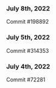### July 8th, 2022

Commit #198892

### July 5th, 2022

Commit #314353


### July 4th, 2022

Commit #72281
